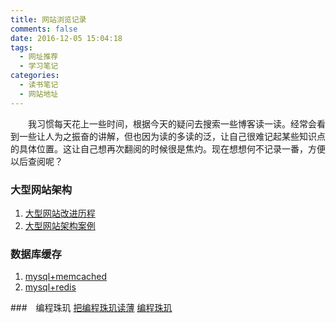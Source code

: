 ```yaml
---
title: 网站浏览记录
comments: false
date: 2016-12-05 15:04:18
tags:
  - 网址推荐
  - 学习笔记
categories:
  - 读书笔记
  - 网站地址
---
```


　　我习惯每天花上一些时间，根据今天的疑问去搜索一些博客读一读。经常会看到一些让人为之振奋的讲解，但也因为读的多读的泛，让自己很难记起某些知识点的具体位置。这让自己想再次翻阅的时候很是焦灼。现在想想何不记录一番，方便以后查阅呢？

<!--more-->

### 大型网站架构
1. [大型网站改进历程](http://www.cnblogs.com/elves/p/4259188.html)
2. [大型网站架构案例](http://www.cnblogs.com/itfly8/p/5006197.html)

### 数据库缓存
1. [mysql+memcached](http://www.360sdn.com/architect/2015/0504/8691.html)
2. [mysql+redis](http://www.voidcn.com/blog/bantiaomichong/article/p-6158870.html)

###　编程珠玑
[把编程珠玑读薄](http://www.hawstein.com/posts/make-thiner-programming-pearls.html)
[编程珠玑](http://mingyangshang.github.io/2016/01/01/%E7%BC%96%E7%A8%8B%E7%8F%A0%E7%8E%91/)
